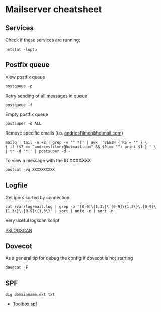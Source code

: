 # Mailserver cheatsheet

## Services

Check if these services are running: 

    netstat -lnptu

## Postfix queue

View postfix queue

    postqueue -p

Retry sending of all messages in queue

    postqueue -f

Empty postfix queue

    postsuper -d ALL

Remove specific emails (i.o. andriesfilmer@hotmail.com)

    mailq | tail -n +2 | grep -v '^ *(' | awk  'BEGIN { RS = "" } \
    { if ($7 == "andriesfilmer@hotmail.com" && $9 == "") print $1 } ' \
    | tr -d '*!' | postsuper -d -

To view a message with the ID XXXXXXX

    postcat -vq XXXXXXXXXX


## Logfile

Get ipnrs sorted by connection

    cat /var/log/mail.log | grep -o '[0-9]\{1,3\}\.[0-9]\{1,3\}\.[0-9]\{1,3\}\.[0-9]\{1,3\}' | sort | uniq -c | sort -n

Very useful logscan script

[PSLOGSCAN](http://archive.mgm51.com/sources/pslogscan.html)


## Dovecot

As a general tip for debug the config if dovecot is not starting

    dovecot -F


## SPF

    dig domainname.ext txt

* [Toolbox spf](https://mxtoolbox.com/spf.aspx)

